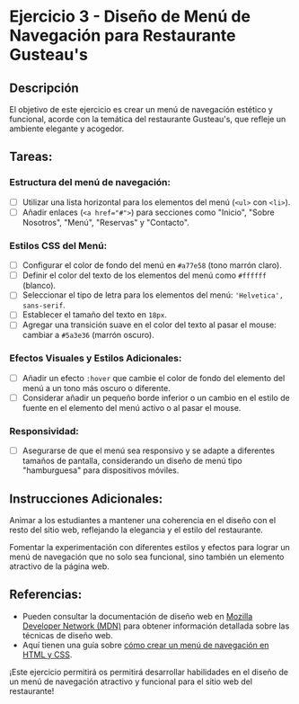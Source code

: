 # Ejercicio 3 - Diseño de Menú de Navegación para Restaurante Gusteau's

## Descripción

El objetivo de este ejercicio es crear un menú de navegación estético y funcional, acorde con la temática del restaurante Gusteau's, que refleje un ambiente elegante y acogedor.

## Tareas:

### Estructura del menú de navegación:

- [ ] Utilizar una lista horizontal para los elementos del menú (`<ul>` con `<li>`).
- [ ] Añadir enlaces (`<a href="#">`) para secciones como "Inicio", "Sobre Nosotros", "Menú", "Reservas" y "Contacto".

### Estilos CSS del Menú:

- [ ] Configurar el color de fondo del menú en `#a77e58` (tono marrón claro).
- [ ] Definir el color del texto de los elementos del menú como `#ffffff` (blanco).
- [ ] Seleccionar el tipo de letra para los elementos del menú: `'Helvetica', sans-serif`.
- [ ] Establecer el tamaño del texto en `18px`.
- [ ] Agregar una transición suave en el color del texto al pasar el mouse: cambiar a `#5a3e36` (marrón oscuro).

### Efectos Visuales y Estilos Adicionales:

- [ ] Añadir un efecto `:hover` que cambie el color de fondo del elemento del menú a un tono más oscuro o diferente.
- [ ] Considerar añadir un pequeño borde inferior o un cambio en el estilo de fuente en el elemento del menú activo o al pasar el mouse.

### Responsividad:

- [ ] Asegurarse de que el menú sea responsivo y se adapte a diferentes tamaños de pantalla, considerando un diseño de menú tipo "hamburguesa" para dispositivos móviles.

## Instrucciones Adicionales:

Animar a los estudiantes a mantener una coherencia en el diseño con el resto del sitio web, reflejando la elegancia y el estilo del restaurante.

Fomentar la experimentación con diferentes estilos y efectos para lograr un menú de navegación que no solo sea funcional, sino también un elemento atractivo de la página web.

## Referencias:

- Pueden consultar la documentación de diseño web en [Mozilla Developer Network (MDN)](https://developer.mozilla.org/es/docs/Web/Design) para obtener información detallada sobre las técnicas de diseño web.
- Aquí tienen una guía sobre [cómo crear un menú de navegación en HTML y CSS](https://developer.mozilla.org/es/docs/Web/Guide/HTML/Forms/Creating_a_drop-down_menu).

¡Este ejercicio permitirá os permitirá desarrollar habilidades en el diseño de un menú de navegación atractivo y funcional para el sitio web del restaurante!
